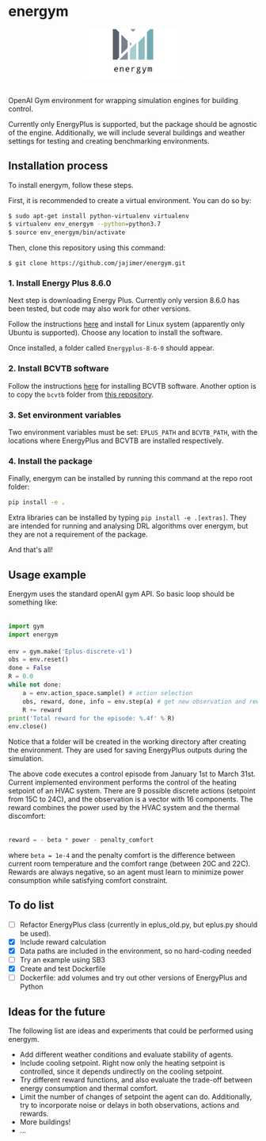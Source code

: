 # energym

<div align="center">
  <img src="images/logo.png" width=40%><br><br>
</div>

OpenAI Gym environment for wrapping simulation engines for building control.

Currently only EnergyPlus is supported, but the package should be agnostic of the engine. Additionally, we will include several buildings and weather settings for testing and creating benchmarking environments.

## Installation process

To install energym, follow these steps.

First, it is recommended to create a virtual environment. You can do so by:

```sh
$ sudo apt-get install python-virtualenv virtualenv
$ virtualenv env_energym --python=python3.7
$ source env_energym/bin/activate
```

Then, clone this repository using this command:
```
$ git clone https://github.com/jajimer/energym.git
```

### 1. Install Energy Plus 8.6.0

Next step is downloading Energy Plus. Currently only version 8.6.0 has been tested,
but code may also work for other versions.

Follow the instructions [here](https://energyplus.net/downloads) and install for Linux system (apparently only Ubuntu is supported).
Choose any location to install the software.

Once installed, a folder called ``Energyplus-8-6-0`` should appear.

### 2. Install BCVTB software

Follow the instructions [here](https://simulationresearch.lbl.gov/bcvtb/Download) for installing BCVTB software.
Another option is to copy the ``bcvtb`` folder from [this repository](https://github.com/zhangzhizza/Gym-Eplus/tree/master/eplus_env/envs).

### 3. Set environment variables

Two environment variables must be set: ``EPLUS_PATH`` and ``BCVTB_PATH``, with the locations where EnergyPlus and BCVTB are installed respectively.

### 4. Install the package

Finally, energym can be installed by running this command at the repo root folder:

```sh
pip install -e .
```

Extra libraries can be installed by typing ``pip install -e .[extras]``. They are intended for running and analysing DRL algorithms over energym, but they are
not a requirement of the package.   

And that's all!

## Usage example

Energym uses the standard openAI gym API. So basic loop should be something like:

```python

import gym
import energym

env = gym.make('Eplus-discrete-v1')
obs = env.reset()
done = False
R = 0.0
while not done:
    a = env.action_space.sample() # action selection
    obs, reward, done, info = env.step(a) # get new observation and reward
    R += reward
print('Total reward for the episode: %.4f' % R)
env.close()
````

Notice that a folder will be created in the working directory after creating the environment. They are used for saving EnergyPlus outputs during the simulation.

The above code executes a control episode from January 1st to March 31st. Current implemented environment performs the control of the heating setpoint of an HVAC system. 
There are 9 possible discrete actions (setpoint from 15C to 24C), and the observation is a vector with 16 components. 
The reward combines the power used by the HVAC system and the thermal discomfort:

```python

reward = - beta * power - penalty_comfort
```

where ``beta = 1e-4`` and the penalty comfort is the difference between current room temperature and the comfort range (between 20C and 22C). Rewards are always negative, so an agent must learn to minimize power consumption while satisfying comfort constraint.

## To do list

  - [ ] Refactor EnergyPlus class (currently in eplus_old.py, but eplus.py should be used).
  - [x] Include reward calculation
  - [x] Data paths are included in the environment, so no hard-coding needed
  - [ ] Try an example using SB3
  - [x] Create and test Dockerfile
  - [ ] Dockerfile: add volumes and try out other versions of EnergyPlus and Python
  
## Ideas for the future

The following list are ideas and experiments that could be performed using energym.

  - Add different weather conditions and evaluate stability of agents.
  - Include cooling setpoint. Right now only the heating setpoint is controlled, since it depends undirectly on the cooling setpoint.
  - Try different reward functions, and also evaluate the trade-off between energy consumption and thermal comfort.
  - Limit the number of changes of setpoint the agent can do. Additionally, try to incorporate noise or delays in both observations, actions and rewards.
  - More buildings!
  - ...
